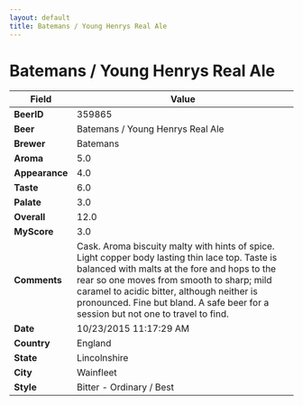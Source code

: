 ```yaml
---
layout: default
title: Batemans / Young Henrys Real Ale
---
```


# Batemans / Young Henrys Real Ale

| Field         | Value     |
|---------------|-----------|
| **BeerID** | 359865 |
| **Beer** | Batemans / Young Henrys Real Ale |
| **Brewer** | Batemans |
| **Aroma** | 5.0 |
| **Appearance** | 4.0 |
| **Taste** | 6.0 |
| **Palate** | 3.0 |
| **Overall** | 12.0 |
| **MyScore** | 3.0 |
| **Comments** | Cask. Aroma biscuity malty with hints of spice. Light copper body lasting thin lace top. Taste is balanced with malts at the fore and hops to the rear so one moves from smooth to sharp; mild caramel to acidic bitter, although neither is pronounced. Fine but bland. A safe beer for a session but not one to travel to find. |
| **Date** | 10/23/2015 11:17:29 AM |
| **Country** | England |
| **State** | Lincolnshire |
| **City** | Wainfleet |
| **Style** | Bitter - Ordinary / Best |
